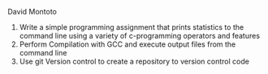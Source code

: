 David Montoto

1. Write a simple programming assignment that prints statistics to the command line using a variety of c-programming operators and features
2. Perform Compilation with GCC and execute output files from the command line
3. Use git Version control to create a repository to version control code